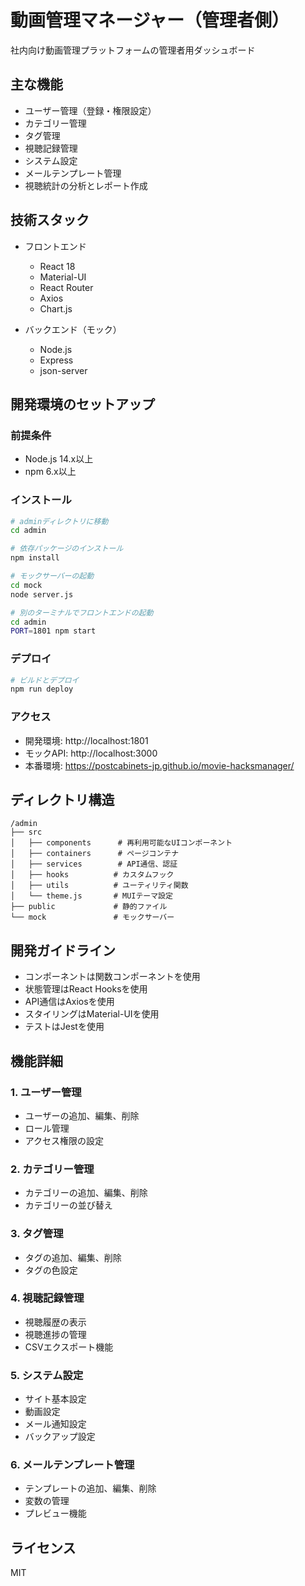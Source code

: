 # 動画管理マネージャー（管理者側）

社内向け動画管理プラットフォームの管理者用ダッシュボード

## 主な機能

- ユーザー管理（登録・権限設定）
- カテゴリー管理
- タグ管理
- 視聴記録管理
- システム設定
- メールテンプレート管理
- 視聴統計の分析とレポート作成

## 技術スタック

- フロントエンド
  - React 18
  - Material-UI
  - React Router
  - Axios
  - Chart.js

- バックエンド（モック）
  - Node.js
  - Express
  - json-server

## 開発環境のセットアップ

### 前提条件

- Node.js 14.x以上
- npm 6.x以上

### インストール

```bash
# adminディレクトリに移動
cd admin

# 依存パッケージのインストール
npm install

# モックサーバーの起動
cd mock
node server.js

# 別のターミナルでフロントエンドの起動
cd admin
PORT=1801 npm start
```

### デプロイ

```bash
# ビルドとデプロイ
npm run deploy
```

### アクセス

- 開発環境: http://localhost:1801
- モックAPI: http://localhost:3000
- 本番環境: https://postcabinets-jp.github.io/movie-hacksmanager/

## ディレクトリ構造

```
/admin
├── src
│   ├── components      # 再利用可能なUIコンポーネント
│   ├── containers      # ページコンテナ
│   ├── services        # API通信、認証
│   ├── hooks          # カスタムフック
│   ├── utils          # ユーティリティ関数
│   └── theme.js       # MUIテーマ設定
├── public             # 静的ファイル
└── mock               # モックサーバー
```

## 開発ガイドライン

- コンポーネントは関数コンポーネントを使用
- 状態管理はReact Hooksを使用
- API通信はAxiosを使用
- スタイリングはMaterial-UIを使用
- テストはJestを使用

## 機能詳細

### 1. ユーザー管理
- ユーザーの追加、編集、削除
- ロール管理
- アクセス権限の設定

### 2. カテゴリー管理
- カテゴリーの追加、編集、削除
- カテゴリーの並び替え

### 3. タグ管理
- タグの追加、編集、削除
- タグの色設定

### 4. 視聴記録管理
- 視聴履歴の表示
- 視聴進捗の管理
- CSVエクスポート機能

### 5. システム設定
- サイト基本設定
- 動画設定
- メール通知設定
- バックアップ設定

### 6. メールテンプレート管理
- テンプレートの追加、編集、削除
- 変数の管理
- プレビュー機能

## ライセンス

MIT
